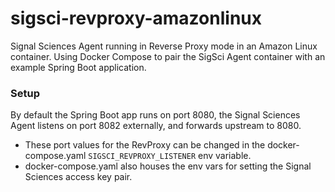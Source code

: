 # sigsci-revproxy-amazonlinux

Signal Sciences Agent running in Reverse Proxy mode in an Amazon Linux container. Using Docker Compose to pair the SigSci Agent container with an example Spring Boot application. 

### Setup

By default the Spring Boot app runs on port 8080, the Signal Sciences Agent listens on port 8082 externally, and forwards upstream to 8080. 
- These port values for the RevProxy can be changed in the docker-compose.yaml `SIGSCI_REVPROXY_LISTENER` env variable.
- docker-compose.yaml also houses the env vars for setting the Signal Sciences access key pair.
